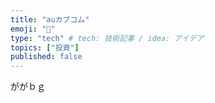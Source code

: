 ```yaml
---
title: "auカブコム"
emoji: "👻"
type: "tech" # tech: 技術記事 / idea: アイデア
topics: ["投資"]
published: false
---
```


ががｂｇ